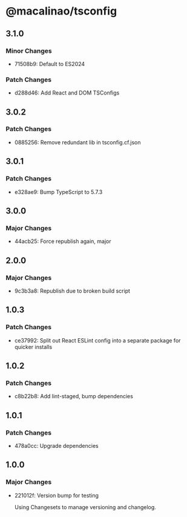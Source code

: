 # @macalinao/tsconfig

## 3.1.0

### Minor Changes

- 71508b9: Default to ES2024

### Patch Changes

- d288d46: Add React and DOM TSConfigs

## 3.0.2

### Patch Changes

- 0885256: Remove redundant lib in tsconfig.cf.json

## 3.0.1

### Patch Changes

- e328ae9: Bump TypeScript to 5.7.3

## 3.0.0

### Major Changes

- 44acb25: Force republish again, major

## 2.0.0

### Major Changes

- 9c3b3a8: Republish due to broken build script

## 1.0.3

### Patch Changes

- ce37992: Split out React ESLint config into a separate package for quicker installs

## 1.0.2

### Patch Changes

- c8b22b8: Add lint-staged, bump dependencies

## 1.0.1

### Patch Changes

- 478a0cc: Upgrade dependencies

## 1.0.0

### Major Changes

- 221012f: Version bump for testing

  Using Changesets to manage versioning and changelog.
